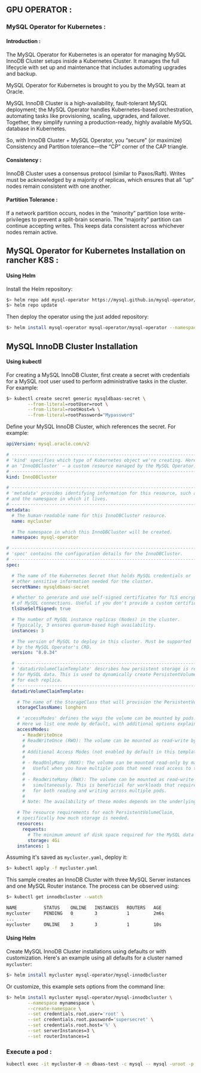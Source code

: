## GPU OPERATOR :

### MySQL Operator for Kubernetes :

#### Introduction :

The MySQL Operator for Kubernetes is an operator for managing MySQL InnoDB Cluster setups inside a Kubernetes Cluster. 
It manages the full lifecycle with set up and maintenance that includes automating upgrades and backup.

MySQL Operator for Kubernetes is brought to you by the MySQL team at Oracle.

MySQL InnoDB Cluster is a high-availability, fault-tolerant MySQL deployment; the MySQL Operator handles Kubernetes-based orchestration, automating tasks like provisioning, scaling, upgrades, and failover. Together, they simplify running a production-ready, highly available MySQL database in Kubernetes.

So, with InnoDB Cluster + MySQL Operator, you “secure” (or maximize) Consistency and Partition tolerance—the “CP” corner of the CAP triangle.

#### Consistency :

InnoDB Cluster uses a consensus protocol (similar to Paxos/Raft). Writes must be acknowledged by a majority of replicas, which ensures that all “up” nodes remain consistent with one another.

#### Partition Tolerance :

If a network partition occurs, nodes in the “minority” partition lose write-privileges to prevent a split-brain scenario. The “majority” partition can continue accepting writes. This keeps data consistent across whichever nodes remain active.

## MySQL Operator for Kubernetes Installation on rancher K8S :

#### Using Helm

Install the Helm repository:

```sh
$> helm repo add mysql-operator https://mysql.github.io/mysql-operator/
$> helm repo update
```

Then deploy the operator using the just added repository:

```sh
$> helm install mysql-operator mysql-operator/mysql-operator --namespace mysql-operator --create-namespace
```

## MySQL InnoDB Cluster Installation

#### Using kubectl

For creating a MySQL InnoDB Cluster, first create a secret with credentials for a MySQL root user used to 
perform administrative tasks in the cluster. For example:

```sh
$> kubectl create secret generic mysqldbaas-secret \
        --from-literal=rootUser=root \
        --from-literal=rootHost=% \
        --from-literal=rootPassword="Mypassword"
```

Define your MySQL InnoDB Cluster, which references the secret. For example:

```yaml
apiVersion: mysql.oracle.com/v2

# ------------------------------------------------------------------------------
# 'kind' specifies which type of Kubernetes object we're creating. Here, it's 
# an 'InnoDBCluster' — a custom resource managed by the MySQL Operator. 
# ------------------------------------------------------------------------------
kind: InnoDBCluster

# ------------------------------------------------------------------------------
# 'metadata' provides identifying information for this resource, such as its name 
# and the namespace in which it lives.
# ------------------------------------------------------------------------------
metadata:
  # The human-readable name for this InnoDBCluster resource.
  name: mycluster

  # The namespace in which this InnoDBCluster will be created.
  namespace: mysql-operator

# ------------------------------------------------------------------------------
# 'spec' contains the configuration details for the InnoDBCluster. 
# ------------------------------------------------------------------------------
spec:

  # The name of the Kubernetes Secret that holds MySQL credentials or
  # other sensitive information needed for the cluster.
  secretName: mysqldbaas-secret

  # Whether to generate and use self-signed certificates for TLS encryption 
  # of MySQL connections. Useful if you don't provide a custom certificate.
  tlsUseSelfSigned: true

  # The number of MySQL instance replicas (Nodes) in the cluster.
  # Typically, 3 ensures quorum-based high availability.
  instances: 3

  # The version of MySQL to deploy in this cluster. Must be supported 
  # by the MySQL Operator's CRD.
  version: "8.0.34"

  # ----------------------------------------------------------------------------
  # 'datadirVolumeClaimTemplate' describes how persistent storage is requested
  # for MySQL data. This is used to dynamically create PersistentVolumeClaims
  # for each replica.
  # ----------------------------------------------------------------------------
  datadirVolumeClaimTemplate:

    # The name of the StorageClass that will provision the PersistentVolumes.
    storageClassName: longhorn

    # 'accessModes' defines the ways the volume can be mounted by pods.
    # Here we list one mode by default, with additional options explained below.
    accessModes:
      - ReadWriteOnce
      # ReadWriteOnce (RWO): The volume can be mounted as read-write by a single node.
      #
      # Additional Access Modes (not enabled by default in this template):
      #
      # - ReadOnlyMany (ROX): The volume can be mounted read-only by many nodes.
      #   Useful when you have multiple pods that need read access to the same data.
      #
      # - ReadWriteMany (RWX): The volume can be mounted as read-write by many nodes
      #   simultaneously. This is beneficial for workloads that require shared storage
      #   for both reading and writing across multiple pods.
      #
      # Note: The availability of these modes depends on the underlying storage provider.

    # The resource requirements for each PersistentVolumeClaim,
    # specifically how much storage is needed.
    resources:
      requests:
        # The minimum amount of disk space required for the MySQL data directory.
        storage: 4Gi
    instances: 1
```

Assuming it's saved as `mycluster.yaml`, deploy it:

```sh
$> kubectl apply -f mycluster.yaml
```

This sample creates an InnoDB Cluster with three MySQL Server instances and one MySQL Router instance. 
The process can be observed using:

```sh
$> kubectl get innodbcluster --watch

NAME          STATUS    ONLINE   INSTANCES   ROUTERS   AGE
mycluster     PENDING   0        3           1         2m6s
...
mycluster     ONLINE    3        3           1         10s
```

#### Using Helm

Create MySQL InnoDB Cluster installations using defaults or with customization. 
Here's an example using all defaults for a cluster named `mycluster`:

```sh
$> helm install mycluster mysql-operator/mysql-innodbcluster
```

Or customize, this example sets options from the command line:

```sh
$> helm install mycluster mysql-operator/mysql-innodbcluster \
        --namespace mynamespace \
        --create-namespace \
        --set credentials.root.user='root' \
        --set credentials.root.password='supersecret' \
        --set credentials.root.host='%' \
        --set serverInstances=3 \
        --set routerInstances=1
```
### Execute a pod :

```bash
kubectl exec -it mycluster-0 -n dbaas-test -c mysql -- mysql -uroot -p
```
